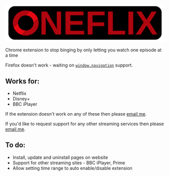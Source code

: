 ![](logo/fullLogo.svg)

Chrome extension to stop binging by only letting you watch one episode at a time

Firefox doesn't work - waiting on [`window.navigation`](https://developer.mozilla.org/en-US/docs/Web/API/Window/navigation#browser_compatibility) support.

## Works for:

-   Netflix
-   Disney+
-   BBC iPlayer

If the extension doesn't work on any of these then please [email me](mailto:joe@joeherbert.dev?subject=Oneflix).

If you'd like to request support for any other streaming services then please [email me](mailto:joe@joeherbert.dev?subject=New%20Streaming%20Service%20Support%20Request&body=Please%20add%20support%20for%3A%20).

## To do:

-   Install, update and uninstall pages on website
-   Support for other streaming sites - BBC iPlayer, Prime
-   Allow setting time range to auto enable/disable extension
